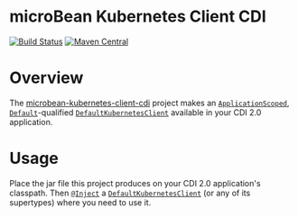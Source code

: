 # microBean Kubernetes Client CDI

[![Build Status](https://travis-ci.com/microbean/microbean-helm.svg?branch=master)](https://travis-ci.com/microbean/microbean-kubernetes-client-cdi)
[![Maven Central](https://maven-badges.herokuapp.com/maven-central/org.microbean/microbean-kubernetes-client-cdi/badge.svg)](https://maven-badges.herokuapp.com/maven-central/org.microbean/microbean-kubernetes-client-cdi)

# Overview

The [microbean-kubernetes-client-cdi][github-location] project makes
an [`ApplicationScoped`][application-scoped], [`Default`][default]-qualified
[`DefaultKubernetesClient`][default-kubernetes-client] available in
your CDI 2.0 application.

# Usage

Place the jar file this project produces on your CDI 2.0 application's
classpath.  Then [`@Inject`][inject] a
[`DefaultKubernetesClient`][default-kubernetes-client] (or any of its
supertypes) where you need to use it.

[github-location]: https://github.com/microbean/microbean-kubernetes-client-cdi
[application-scoped]: http://docs.jboss.org/cdi/api/2.0/javax/enterprise/context/ApplicationScoped.html
[default-kubernetes-client]: https://static.javadoc.io/io.fabric8/kubernetes-client/4.1.1/io/fabric8/kubernetes/client/DefaultKubernetesClient.html
[default]: http://docs.jboss.org/cdi/api/2.0/javax/enterprise/inject/Default.html
[inject]: https://static.javadoc.io/javax.inject/javax.inject/1/javax/inject/Inject.html

